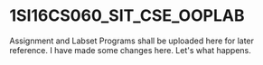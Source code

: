 # 1SI16CS060_SIT_CSE_OOPLAB
Assignment and Labset Programs shall be uploaded here for later reference.
I have made some changes here. Let's what happens.
